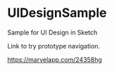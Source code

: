 # UIDesignSample
Sample for UI Design in Sketch


Link to try prototype navigation.

https://marvelapp.com/24358hg
